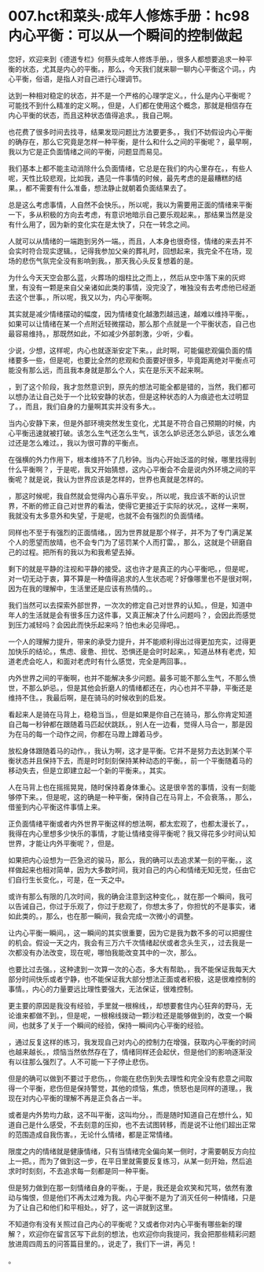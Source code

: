 # 007.hct和菜头·成年人修炼手册：hc98 内心平衡：可以从一个瞬间的控制做起

您好，欢迎来到《德道专栏》何蔡头成年人修炼手册。，很多人都想要追求一种平衡的状态，尤其是内心的平衡。，那么，今天我们就来聊一聊内心平衡这个词。，内心平衡，俗语，是指人对自己进行心理调节。

达到一种相对稳定的状态，并不是一个严格的心理学定义。，什么是内心平衡呢？可能找不到什么精准的定义啊。，但是，人们都在使用这个概念，那就是相信存在内心平衡的状态，而且这种状态值得追求。，我自己啊。

也花费了很多时间去找寻，结果发现问题比方法要更多。，我们不妨假设内心平衡的确存在，那么它究竟是怎样一种平衡，是什么和什么之间的平衡呢？，最早啊，我以为它是正负面情绪之间的平衡，问题显而易见。

我们基本上都不能主动消除什么负面情绪，它总是在我们的内心里存在。，有些人呢，天性比较悲观，比如我，遇见一件事情的时候，最先考虑的是最糟糕的结果。，都不需要有什么准备，想法静止就朝着负面结果去了。

总是这么考虑事情，人自然不会快乐。，所以呢，我以为需要用正面的情绪来平衡一下，多从积极的方向去考虑，有意识地暗示自己要乐观起来。，那结果当然是没有什么用了，因为新的变化实在是太快了，只在一转念之间。

人就可以从情绪的一端跑到另外一端。，而且，人本身也很奇怪，情绪的来去并不会实时符合现实逻辑。，记得我参加父亲的葬礼时，回想起来，我完全不在场，现场的悲伤气氛完全没有影响到我。，那天我心头反复想着的是。

为什么今天天空会那么蓝，火葬场的烟柱比之而上，，然后从空中落下来的灰烬里，有没有一颗是来自父亲诸如此类的事情，没完没了，唯独没有去考虑他已经逝去这个世事。，所以呢，我又以为，内心平衡啊。

其实就是减少情绪摆动的幅度，因为情绪变化越激烈越迅速，越难以维持平衡。，如果可以让情绪在某一个点附近轻微摆动，那么那个点就是一个平衡状态，自己也最容易维持。，那既然如此，不如减少外部刺激，少听，少看。

少说，少想，这样呢，内心也就逐渐安定下来。，此时啊，可能偏悲观偏负面的情绪要多一些，但是呢，也要比全然的悲观和负面要好很多，毕竟距离绝对平衡点可能没有那么远，而且我本身就是那么个人，实在是乐天不起来啊。

，到了这个阶段，我才忽然意识到，原先的想法可能全都是错的，当然，我们都可以想办法让自己处于一个比较安静的状态，但是这种状态的人为痕迹也太过明显了。，而且，我们自身的力量啊其实并没有多大。。

当内心安静下来，但是外部环境突然发生变化，尤其是不符合自己预期的时候，内心平衡迅速就被打破。该怎么生气还怎么生气，该怎么妒忌还怎么妒忌，该怎么难过还是怎么难过。，我以为很可靠的平衡点。

在强横的外力作用下，根本维持不了几秒钟。当内心开始泛滥的时候，哪里找得到什么平衡啊？，于是呢，我又开始猜想，这内心平衡会不会是说内外环境之间的平衡呢？就是说，我认为世界应该是怎样的，世界也真就是怎样的。

，那这时候呢，我自然就会觉得内心喜乐平安。，所以呢，我应该不断的认识世界，不断的修正自己对世界的看法，使得它更接近于实际的状况。，这样一来啊，我就没有太多意外和失望，于是呢，也就不会有强烈的负面情绪。

同样也不至于有强烈的正面情绪。，因为世界就是那个样子，并不为了专门满足某个人的愿望而放晴，也不会专门为了惩罚某个人而打雷。，那么，这就是个研磨自己的过程。把所有的我以为和我希望去掉。

剩下的就是平静的注视和平静的接受。这也许才是真正的内心平衡吧。，但是呢，对一切无动于衷，算不算是一种值得追求的人生状态呢？好像哪里也不是很对啊，因为在我的理解中，生活里还是应该有热情的。。

我们当然可以去探索外部世界，一次次的修定自己对世界的认知。，但是，知道中年人的生活就是会有很多压力这件事，又真正解决了什么问题吗？，会因此而感觉到压力减轻吗？会因此而快乐起来吗？怕也未必见得吧。。

一个人的理解力提升，带来的承受力提升，并不能顺利得出过得更加充实，过得更加快乐的结论。，焦虑、疲惫、担忧、恐惧还是会时时起来。，知道丛林有老虎，知道老虎会吃人，和面对老虎时有什么感觉，完全是两回事。。

内外世界之间的平衡啊，也并不能解决多少问题。最多可能不那么生气，不那么愤世，不那么妒忌。，但是其他会折磨人的情绪都还在，内心也并不平静，平衡还是维持不住。，我最后啊，是在骑马的时候收到的启发。

看起来人是骑在马背上，稳稳当当。，但是如果是你自己在骑马，那么你肯定知道自己每一秒钟都在跟随着马匹起伏跳跃。，别人在一边看，觉得人马合一，那是因为在马的每一个动作之间，你都在马蹬上蹲着马步。

放松身体跟随着马的动作。，我认为啊，这才是平衡。它并不是努力去达到某个平衡状态并且保持下去，而是时时刻刻保持某种动态的平衡。，前一个平衡随着马的移动失去，但是立即建立起一个新的平衡来。，其实。

人在马背上也在摇摇晃晃，随时保持着身体重心。这是很辛苦的事情，没有一刻能够停下来。，但是呢，这的确是一种平衡，保持自己在马背上，不会衰落。，那么，借鉴到内心平衡这件事情上来。

正负面情绪平衡或者内外世界平衡这样的想法啊，都太宏观了，也都太漫长了。，我得在内心里想多少快乐的事情，才能让情绪变得平衡呢？我又得花多少时间认知世界，才能让内外平衡呢？，但是。

如果把内心设想为一匹急迟的骏马，那么，我的确可以去追求某一刻的平衡。，这样做起来也相对简单，因为大多数时间，我对自己的内心和情绪无知无觉，任由它们自行生长变化。，可是，在一天之中。

或许有那么有限的几次时间，我的确会注意到这种变化。，就在那一个瞬间，我可以告诫自己，你过于乐观了，你过于悲观了，你想太多了，你担忧的不是事实，诸如此类的。，那么，也在那一瞬间，我会完成一次微小的调整。

让内心平衡一瞬间。，这一瞬间的其实很重要，因为它是我为数不多的可以把握住的机会。假设一天之内，我会有三万六千次情绪起伏或者念头生灭，，过去我是一次都没有办法改变，现在呢，哪怕我能改变其中的一次，那么。

也要比过去强。，这种逮到一次算一次的心态，多大有帮助。，我不能保证我每天大部分时间快乐或者宁静，也不能保证我大部分想法正面或者积极，这是很难控制的事情。，内心的力量要远比理性要强大，无法保证，很难控制。

更主要的原因是我没有经验，手里就一根棉线，，却想要套住内心狂奔的野马，无论谁来都做不到。，但是呢，一根棉线拨动一颗沙粒还是能够做到的，改变一个瞬间，也就多了关于一个瞬间的经验，保持一瞬间内心平衡的经验。

，通过反复这样的练习，我发现自己对内心的控制力在增强，获取内心平衡的时间也越来越长。，烦恼当然依然存在了，情绪同样还会起伏，但是他们的影响逐渐没有以往那么强烈了。人不可能一下子停止悲伤。

但是的确可以做到不要过于悲伤。，你能在悲伤到失去理性和完全没有悲意之间取得一个平衡，悲伤但是保持警觉，其他的烦恼，焦虑，愤怒也是同样的道理。，我现在对内心平衡的理解不再是正负各占一半。

或者是内外势均力敌，这不叫平衡，这叫均分。，而是随时知道自己在想什么，知道自己是什么感受，不去刻意的压抑，也不去试图转移，而是说不让他们超出正常的范围造成自我伤害。，无论什么情绪，都是正常情绪。

限度之内的情绪就是健康情绪，只有当情绪完全偏向某一侧时，才需要朝反方向拉上一把。，而为了做到这一步，在平日里就需要反复练习，从某一刻开始，然后追求时时刻刻，不去追求每一刻都是同一种平衡。

但是努力做到在那一刻情绪自身的平衡。，于是，我还是会欢笑和咒骂，依然有激动与悔恨，但是他们不再太过难为我。内心平衡不是为了消灭任何一种情绪，只是为了让自己和他们和平相处。，好了，这一讲就到这里。

不知道你有没有关照过自己内心的平衡呢？又或者你对内心平衡有哪些新的理解？，欢迎你在留言区写下此刻的想法，也欢迎你向我提问，我会把那些精彩问题放进周四周五的问答篇目里的。，说走了，我们下一讲，再见！

。